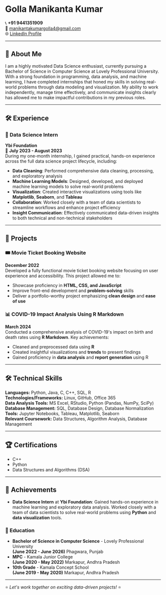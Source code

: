 # Golla Manikanta Kumar  
📞 **+91 9441351909**  
📧 [manikantakumargolla4@gmail.com](mailto:manikantakumargolla4@gmail.com)  
🌐 [LinkedIn Profile](https://www.linkedin.com/in/manikanta-kumar-golla-0a7a1a251/)

---

## 👋 About Me  
I am a highly motivated Data Science enthusiast, currently pursuing a Bachelor of Science in Computer Science at Lovely Professional University. With a strong foundation in programming, data analysis, and machine learning, I have completed internships that honed my skills in solving real-world problems through data modeling and visualization. My ability to work independently, manage time effectively, and communicate insights clearly has allowed me to make impactful contributions in my previous roles.

---

## 🛠️ Experience  

### 🌟 **Data Science Intern**  
**Ybi Foundation**  
📅 **July 2023 - August 2023**  
During my one-month internship, I gained practical, hands-on experience across the full data science project lifecycle, including:  
- **Data Cleaning**: Performed comprehensive data cleaning, processing, and exploratory analysis  
- **Machine Learning Models**: Designed, developed, and deployed machine learning models to solve real-world problems  
- **Visualization**: Created interactive visualizations using tools like **Matplotlib**, **Seaborn**, and **Tableau**  
- **Collaboration**: Worked closely with a team of data scientists to streamline workflows and enhance project efficiency  
- **Insight Communication**: Effectively communicated data-driven insights to both technical and non-technical stakeholders  

---

## 🚀 Projects  

### 🎟️ Movie Ticket Booking Website  
**December 2022**  
Developed a fully functional movie ticket booking website focusing on user experience and accessibility. This project allowed me to:  
- Showcase proficiency in **HTML, CSS, and JavaScript**  
- Improve front-end development and **problem-solving** skills  
- Deliver a portfolio-worthy project emphasizing **clean design** and **ease of use**  

### 📊 COVID-19 Impact Analysis Using R Markdown  
**March 2024**  
Conducted a comprehensive analysis of COVID-19's impact on birth and death rates using **R Markdown**. Key achievements:  
- Cleaned and preprocessed data using **R**  
- Created insightful visualizations and **trends** to present findings  
- Gained proficiency in **data analysis** and **report generation** using R  

---

## 🛠️ Technical Skills  
**Languages:** Python, Java, C, C++, SQL, R  
**Technologies/Frameworks:** Linux, GitHub, Office 365  
**Data Analysis Tools:** MS Excel, RStudio, Python (Pandas, NumPy, SciPy)  
**Database Management:** SQL, Database Design, Database Normalization  
**Tools:** Jupyter Notebooks, Tableau, Matplotlib, Seaborn  
**Relevant Coursework:** Data Structures, Algorithm Analysis, Database Management

---

## 🏆 Certifications  
- C++  
- Python  
- Data Structures and Algorithms (DSA)

---

## 🎯 Achievements  
- **Data Science Intern** at **Ybi Foundation**: Gained hands-on experience in machine learning and exploratory data analysis. Worked closely with a team of data scientists to solve real-world problems using **Python** and **data visualization** tools.

### 📅 Education  
- **Bachelor of Science in Computer Science** - Lovely Professional University  
  **(June 2022 - June 2026)** Phagwara, Punjab  
- **MPC** - Kamala Junior College  
  **(June 2020 - May 2022)** Markapur, Andhra Pradesh  
- **10th Grade** - Kamala Concept School  
  **(June 2019 - May 2020)** Markapur, Andhra Pradesh

---

⭐ *Let's work together on exciting data-driven projects!* ⭐  
